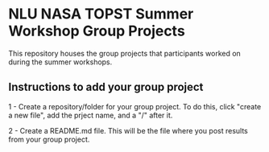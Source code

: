 # NLU NASA TOPST Summer Workshop Group Projects

This repository houses the group projects that participants worked on during the summer workshops.

## Instructions to add your group project

1 - Create a repository/folder for your group project. To do this, click "create a new file", add the prject name, and a "/" after it.

2 - Create a README.md file. This will be the file where you post results from your group project.
